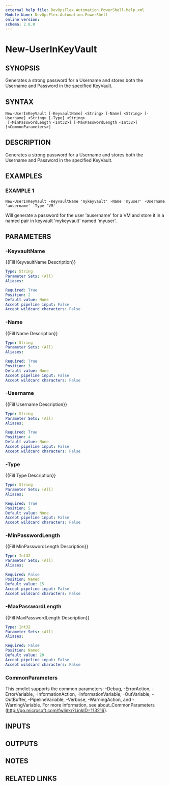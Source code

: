 ```yaml
---
external help file: DevOpsFlex.Automation.PowerShell-help.xml
Module Name: DevOpsFlex.Automation.PowerShell
online version:
schema: 2.0.0
---
```


# New-UserInKeyVault

## SYNOPSIS
Generates a strong password for a Username and stores both the Username and Password in the specified KeyVault.

## SYNTAX

```
New-UserInKeyVault [-KeyvaultName] <String> [-Name] <String> [-Username] <String> [-Type] <String>
 [-MinPasswordLength <Int32>] [-MaxPasswordLength <Int32>] [<CommonParameters>]
```

## DESCRIPTION
Generates a strong password for a Username and stores both the Username and Password in the specified KeyVault.

## EXAMPLES

### EXAMPLE 1
```
New-UserInKeyVault -KeyvaultName 'mykeyvault' -Name 'myuser' -Username 'ausername' -Type 'VM'
```

Will generate a password for the user 'ausername' for a VM and store it in a named pair in keyvault 'mykeyvault' named 'myuser'.

## PARAMETERS

### -KeyvaultName
{{Fill KeyvaultName Description}}

```yaml
Type: String
Parameter Sets: (All)
Aliases:

Required: True
Position: 2
Default value: None
Accept pipeline input: False
Accept wildcard characters: False
```

### -Name
{{Fill Name Description}}

```yaml
Type: String
Parameter Sets: (All)
Aliases:

Required: True
Position: 3
Default value: None
Accept pipeline input: False
Accept wildcard characters: False
```

### -Username
{{Fill Username Description}}

```yaml
Type: String
Parameter Sets: (All)
Aliases:

Required: True
Position: 4
Default value: None
Accept pipeline input: False
Accept wildcard characters: False
```

### -Type
{{Fill Type Description}}

```yaml
Type: String
Parameter Sets: (All)
Aliases:

Required: True
Position: 5
Default value: None
Accept pipeline input: False
Accept wildcard characters: False
```

### -MinPasswordLength
{{Fill MinPasswordLength Description}}

```yaml
Type: Int32
Parameter Sets: (All)
Aliases:

Required: False
Position: Named
Default value: 15
Accept pipeline input: False
Accept wildcard characters: False
```

### -MaxPasswordLength
{{Fill MaxPasswordLength Description}}

```yaml
Type: Int32
Parameter Sets: (All)
Aliases:

Required: False
Position: Named
Default value: 20
Accept pipeline input: False
Accept wildcard characters: False
```

### CommonParameters
This cmdlet supports the common parameters: -Debug, -ErrorAction, -ErrorVariable, -InformationAction, -InformationVariable, -OutVariable, -OutBuffer, -PipelineVariable, -Verbose, -WarningAction, and -WarningVariable.
For more information, see about_CommonParameters (http://go.microsoft.com/fwlink/?LinkID=113216).

## INPUTS

## OUTPUTS

## NOTES

## RELATED LINKS
